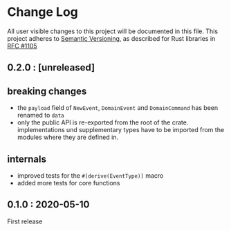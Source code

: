 # Change Log

All user visible changes to this project will be documented in this file.
This project adheres to [Semantic Versioning](http://semver.org/), as described
for Rust libraries in [RFC #1105](https://github.com/rust-lang/rfcs/blob/master/text/1105-api-evolution.md)

## 0.2.0 : [unreleased]

## breaking changes

* the `payload` field of `NewEvent`, `DomainEvent` and `DomainCommand` has been renamed to `data`
* only the public API is re-exported from the root of the crate. implementations und supplementary
  types have to be imported from the modules where they are defined in.
  
## internals

* improved tests for the `#[derive(EventType)]` macro
* added more tests for core functions

## 0.1.0 : 2020-05-10

First release

